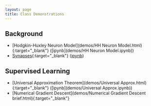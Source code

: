```yaml
---
layout: page
title: Class Demonstrations
---
```


## Background
- [Hodgkin-Huxley Neuron Model](demos/HH Neuron Model.html){:target="_blank"} ([ipynb](demos/HH Neuron Model.ipynb))
- [Synapses](demos/Synapses.html){:target="_blank"} ([ipynb](demos/Synapses.ipynb))

## Supervised Learning
- [Universal Approximation Theorem](demos/Universal Approx.html){:target="_blank"} ([ipynb](demos/Universal Approx.ipynb))
- [Numerical Gradient Descent](demos/Numerical Gradient Descent brief.html){:target="_blank"}


<!---
- [Overfitting and Regularization](demos/Overfitting_and_Regularization.html){:target="_blank"}
- [Momentum](demos/Momentum.html){:target="_blank"}
- [Vanishing/Exploding Gradients](demos/Vanishing Gradient.html){:target="_blank"}

## Unsupervised Learning
- [Hopfield Networks](demos/Hopfield.html){:target="_blank"}
- [Autoencoders](demos/Autoencoder.html){:target="_blank"}
- [Restricted Boltzmann Machines](demos/demo_RBM.html){:target="_blank"}
- [Self Organizing Maps](demos/SOM_demo.html){:target="_blank"}

## Population Coding
- [Population Coding/Decoding](demos/Population Coding.html){:target="_blank"}
- [Vector Encoding](demos/Vector Encoding.html){:target="_blank"}
- [Transformations](demos/Transformations.html){:target="_blank"}
- [Integrator](demos/Integrator.html){:target="_blank"}
- [Attractor Demo](demos/Fixed Points.html){:target="_blank"}
- [Learning Decoders Demo](demos/Learning.html){:target="_blank"}

## Advanced Topics
- [Word2Vec Demo](demos/word2vec.html){:target="_blank"}

-->

